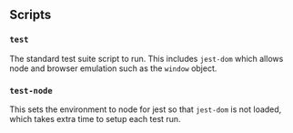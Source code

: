 ## Scripts
### `test`
The standard test suite script to run. This includes `jest-dom` which allows node and browser emulation such as the `window` object.

### `test-node`
This sets the environment to node for jest so that `jest-dom` is not loaded, which takes extra time to setup each test run.